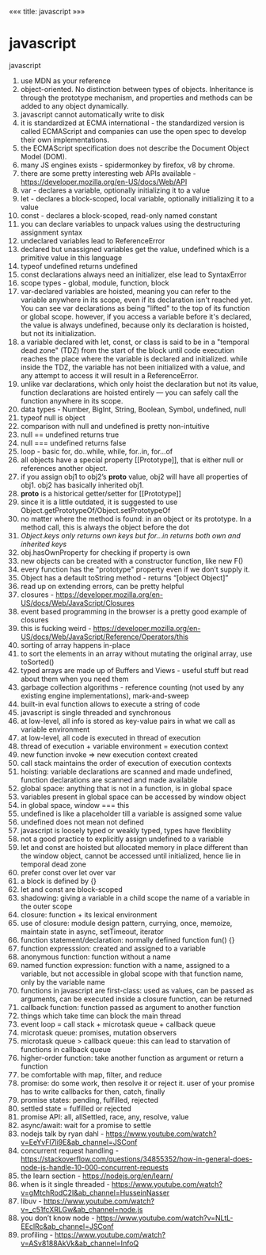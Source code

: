 «««
title: javascript
»»»

# javascript

javascript
1. use MDN as your reference
2. object-oriented. No distinction between types of objects. Inheritance is through the prototype mechanism, and properties and methods can be added to any object dynamically.
3. javascript cannot automatically write to disk
4. it is standardized at ECMA international - the standardized version is called ECMAScript and companies can use the open spec to develop their own implementations.
5. the ECMAScript specification does not describe the Document Object Model (DOM).
6. many JS engines exists - spidermonkey by firefox, v8 by chrome.
7. there are some pretty interesting web APIs available - https://developer.mozilla.org/en-US/docs/Web/API 
8. var  - declares a variable, optionally initializing it to a value
9. let - declares a block-scoped, local variable, optionally initializing it to a value
10. const - declares a block-scoped, read-only named constant
11. you can declare variables to unpack values using the destructuring assignment syntax
12. undeclared variables lead to ReferenceError
13. declared but unassigned variables get the value, undefined which is a primitive value in this language
14. typeof undefined returns undefined
15. const declarations always need an initializer, else lead to SyntaxError
16. scope types - global, module, function, block
17. var-declared variables are hoisted, meaning you can refer to the variable anywhere in its scope, even if its declaration isn't reached yet. You can see var declarations as being "lifted" to the top of its function or global scope. however, if you access a variable before it's declared, the value is always undefined, because only its declaration is hoisted, but not its initialization.
18. a variable declared with let, const, or class is said to be in a "temporal dead zone" (TDZ) from the start of the block until code execution reaches the place where the variable is declared and initialized. while inside the TDZ, the variable has not been initialized with a value, and any attempt to access it will result in a ReferenceError.
19. unlike var declarations, which only hoist the declaration but not its value, function declarations are hoisted entirely — you can safely call the function anywhere in its scope.
20. data types - Number, BigInt, String, Boolean, Symbol, undefined, null
21. typeof null is object
22. comparison with null and undefined is pretty non-intuitive
23. null == undefined returns true
24. null === undefined returns false
25. loop - basic for, do..while, while, for..in, for…of
26. all objects have a special property [[Prototype]], that is either null or references another object.
27. if you assign obj1 to obj2’s __proto__ value, obj2 will have all properties of obj1. obj2 has basically inherited obj1.
28. __proto__ is a historical getter/setter for [[Prototype]]
29. since it is a little outdated, it is suggested to use Object.getPrototypeOf/Object.setPrototypeOf
30. no matter where the method is found: in an object or its prototype. In a method call, this is always the object before the dot
31. *Object.keys only returns own keys but for...in returns both own and inherited keys*
32. obj.hasOwnProperty for checking if property is own
33. new objects can be created with a constructor function, like new F()
34. every function has the "prototype" property even if we don’t supply it.
35. Object has a default toString method - returns “[object Object]”
36. read up on extending errors, can be pretty helpful
37. closures - https://developer.mozilla.org/en-US/docs/Web/JavaScript/Closures 
38. event based programming in the browser is a pretty good example of closures
39. this is fucking weird - https://developer.mozilla.org/en-US/docs/Web/JavaScript/Reference/Operators/this
40. sorting of array happens in-place
41. to sort the elements in an array without mutating the original array, use toSorted()
42. typed arrays are made up of Buffers and Views - useful stuff but read about them when you need them
43. garbage collection algorithms - reference counting (not used by any existing engine implementations), mark-and-sweep
44. built-in eval function allows to execute a string of code
45. javascript is single threaded and synchronous
46. at low-level, all info is stored as key-value pairs in what we call as variable environment
47. at low-level, all code is executed in thread of execution
48. thread of execution + variable environment = execution context
49. new function invoke => new execution context created
50. call stack maintains the order of execution of execution contexts
51. hoisting: variable declarations are scanned and made undefined, function declarations are scanned and made available
52. global space: anything that is not in a function, is in global space
53. variables present in global space can be accessed by window object
54. in global space, window === this
55. undefined is like a placeholder till a variable is assigned some value
56. undefined does not mean not defined
57. javascript is loosely typed or weakly typed, types have flexibliity 
58. not a good practice to explicitly assign undefined to a variable
59. let and const are hoisted but allocated memory in place different than the window object, cannot be accessed until initialized, hence lie in temporal dead zone
60. prefer const over let over var
61. a block is defined by {}
62. let and const are block-scoped
63. shadowing: giving a variable in a child scope the name of a variable in the outer scope
64. closure: function + its lexical environment
65. use of closure: module design pattern, currying, once, memoize, maintain state in async, setTimeout, iterator
66. function statement/declaration: normally defined function fun() {}
67. function expresssion: created and assigned to a variable
68. anonymous function: function without a name
69. named function expression: function with a name, assigned to a variable, but not accessible in global scope with that function name, only by the variable name
70. functions in javascript are first-class: used as values, can be passed as arguments, can be executed inside a closure function, can be returned
71. callback function: function passed as argument to another function
72. things which take time can block the main thread
73. event loop = call stack + microtask queue + callback queue
74. microtask queue: promises, mutation observers
75. microtask queue > callback queue: this can lead to starvation of functions in callback queue
76. higher-order function: take another function as argument or return a function
77. be comfortable with map, filter, and reduce
78. promise: do some work, then resolve it or reject it. user of your promise has to write callbacks for then, catch, finally
79. promise states: pending, fulfilled, rejected
80. settled state = fulfilled or rejected
81. promise API: all, allSettled, race, any, resolve, value
82. async/await: wait for a promise to settle
83. nodejs talk by ryan dahl - https://www.youtube.com/watch?v=EeYvFl7li9E&ab_channel=JSConf 
84. concurrent request handling - https://stackoverflow.com/questions/34855352/how-in-general-does-node-js-handle-10-000-concurrent-requests 
85. the learn section - https://nodejs.org/en/learn/ 
86. when is it single threaded - https://www.youtube.com/watch?v=gMtchRodC2I&ab_channel=HusseinNasser 
87. libuv - https://www.youtube.com/watch?v=_c51fcXRLGw&ab_channel=node.js 
88. you don’t know node - https://www.youtube.com/watch?v=NLtL-EEclRc&ab_channel=JSConf 
89. profiling - https://www.youtube.com/watch?v=ASv8188AkVk&ab_channel=InfoQ 
